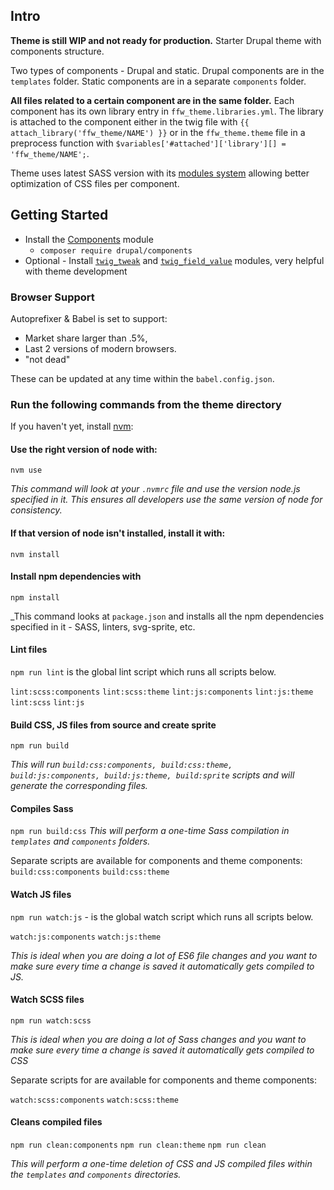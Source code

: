 
## Intro
**Theme is still WIP and not ready for production.**
Starter Drupal theme with components structure.

Two types of components - Drupal and static.
Drupal components are in the `templates` folder. Static components are in a separate `components` folder.

**All files related to a certain component are in the same folder.** Each component has its own library entry in `ffw_theme.libraries.yml`. The library is attached to the component either in the twig file with `{{ attach_library('ffw_theme/NAME') }}` or in the `ffw_theme.theme` file in a preprocess function with `$variables['#attached']['library'][] = 'ffw_theme/NAME';`.

Theme uses latest SASS version with its [modules system](https://sass-lang.com/blog/the-module-system-is-launched) allowing better optimization of CSS files per component.

## Getting Started

- Install the [Components](https://www.drupal.org/project/components) module
	-  `composer require drupal/components`
- Optional - Install [`twig_tweak`](https://www.drupal.org/project/twig_tweak) and [`twig_field_value`](https://www.drupal.org/project/twig_field_value) modules, very helpful with theme development


### Browser Support
Autoprefixer & Babel is set to support:
* Market share larger than .5%,
* Last 2 versions of modern browsers.
* "not dead"

These can be updated at any time within the `babel.config.json`.

### Run the following commands from the theme directory
If you haven't yet, install [nvm](https://github.com/creationix/nvm):

#### Use the right version of node with:
`nvm use`

_This command will look at your `.nvmrc` file and use the version node.js specified in it. This ensures all developers use the same version of node for consistency._


#### If that version of node isn't installed, install it with:
`nvm install`

#### Install npm dependencies with
`npm install`


_This command looks at `package.json` and installs all the npm dependencies specified in it - SASS, linters, svg-sprite, etc.



#### Lint files
`npm run lint` is the global lint script which runs all scripts below.

`lint:scss:components`
`lint:scss:theme`
`lint:js:components`
`lint:js:theme`
`lint:scss`
`lint:js`

#### Build CSS, JS files from source and create sprite
`npm run build`

_This will run `build:css:components, build:css:theme, build:js:components, build:js:theme, build:sprite` scripts and will generate the corresponding files._


#### Compiles Sass
`npm run build:css`
_This will perform a one-time Sass compilation in `templates` and `components` folders._


Separate scripts are available for components and theme components:
`build:css:components`
`build:css:theme`

#### Watch JS files
`npm run watch:js` - is the global watch script which runs all scripts below.

`watch:js:components`
`watch:js:theme`

_This is ideal when you are doing a lot of ES6 file changes and you want to make sure every time a change is saved it automatically gets compiled to JS._

#### Watch SCSS files
`npm run watch:scss`

_This is ideal when you are doing a lot of Sass changes and you want to make sure every time a change is saved it automatically gets compiled to CSS_

Separate scripts for are available for components and theme components:

`watch:scss:components`
`watch:scss:theme`

#### Cleans compiled files

`npm run clean:components`
`npm run clean:theme`
`npm run clean`

_This will perform a one-time deletion of CSS and JS compiled files within the `templates` and `components` directories._
